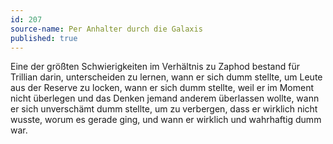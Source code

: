 ```yaml
---
id: 207
source-name: Per Anhalter durch die Galaxis
published: true
---
```

 Eine der größten Schwierigkeiten im Verhältnis zu Zaphod bestand für Trillian darin, unterscheiden zu lernen, wann er sich dumm stellte, um Leute aus der Reserve zu locken, wann er sich dumm stellte, weil er im Moment nicht überlegen und das Denken jemand anderem überlassen wollte, wann er sich unverschämt dumm stellte, um zu verbergen, dass er wirklich nicht wusste, worum es gerade ging, und wann er wirklich und wahrhaftig dumm war.

